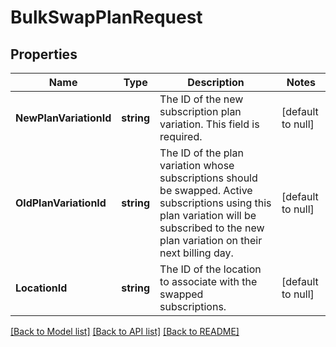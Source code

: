 # BulkSwapPlanRequest

## Properties
Name | Type | Description | Notes
------------ | ------------- | ------------- | -------------
**NewPlanVariationId** | **string** | The ID of the new subscription plan variation.  This field is required. | [default to null]
**OldPlanVariationId** | **string** | The ID of the plan variation whose subscriptions should be swapped. Active subscriptions using this plan variation will be subscribed to the new plan variation on their next billing day. | [default to null]
**LocationId** | **string** | The ID of the location to associate with the swapped subscriptions. | [default to null]

[[Back to Model list]](../README.md#documentation-for-models) [[Back to API list]](../README.md#documentation-for-api-endpoints) [[Back to README]](../README.md)

